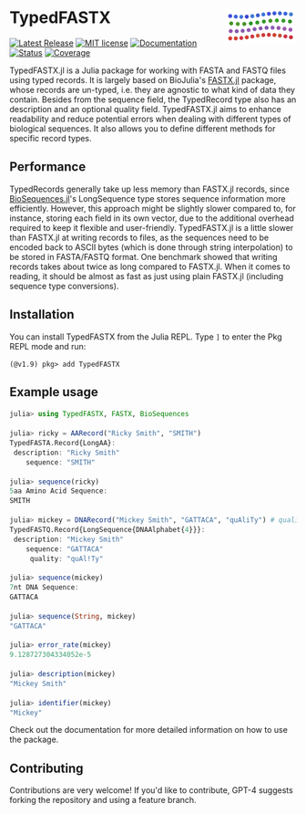 # <img width="25%" src="./docs/sticker.svg" align="right" /> TypedFASTX

[![Latest Release](https://img.shields.io/github/release/anton083/TypedFASTX.jl.svg)](https://github.com/anton083/TypedFASTX.jl/releases/latest)
[![MIT license](https://img.shields.io/badge/license-MIT-green.svg)](https://opensource.org/license/MIT)
[![Documentation](https://img.shields.io/badge/docs-stable-blue.svg)](https://anton083.github.io/TypedFASTX.jl/stable/)
[![Status](https://github.com/anton083/TypedFASTX.jl/actions/workflows/CI.yml/badge.svg?branch=main)](https://github.com/anton083/TypedFASTX.jl/actions/workflows/CI.yml?query=branch%3Amain)
[![Coverage](https://codecov.io/gh/anton083/TypedFASTX.jl/branch/main/graph/badge.svg)](https://codecov.io/gh/anton083/TypedFASTX.jl)

TypedFASTX.jl is a Julia package for working with FASTA and FASTQ files using typed records. It is largely based on BioJulia's [FASTX.jl](https://github.com/BioJulia/FASTX.jl) package, whose records are un-typed, i.e. they are agnostic to what kind of data they contain. Besides from the sequence field, the TypedRecord type also has an description and an optional quality field.
TypedFASTX.jl aims to enhance readability and reduce potential errors when dealing with different types of biological sequences. It also allows you to define different methods for specific record types.

## Performance
TypedRecords generally take up less memory than FASTX.jl records, since [BioSequences.jl](https://github.com/BioJulia/BioSequences.jl)'s LongSequence type stores sequence information more efficiently. However, this approach might be slightly slower compared to, for instance, storing each field in its own vector, due to the additional overhead required to keep it flexible and user-friendly.
TypedFASTX.jl is a little slower than FASTX.jl at writing records to files, as the sequences need to be encoded back to ASCII bytes (which is done through string interpolation) to be stored in FASTA/FASTQ format. One benchmark showed that writing records takes about twice as long compared to FASTX.jl. When it comes to reading, it should be almost as fast as just using plain FASTX.jl (including sequence type conversions).

## Installation

You can install TypedFASTX from the Julia REPL. Type `]` to enter the Pkg REPL mode and run:

```
(@v1.9) pkg> add TypedFASTX
```

## Example usage

```julia
julia> using TypedFASTX, FASTX, BioSequences

julia> ricky = AARecord("Ricky Smith", "SMITH")
TypedFASTA.Record{LongAA}:
 description: "Ricky Smith"
    sequence: "SMITH"

julia> sequence(ricky)
5aa Amino Acid Sequence:
SMITH

julia> mickey = DNARecord("Mickey Smith", "GATTACA", "quAliTy") # quality is optional
TypedFASTQ.Record{LongSequence{DNAAlphabet{4}}}:
 description: "Mickey Smith"
    sequence: "GATTACA"
     quality: "quAl!Ty"

julia> sequence(mickey)
7nt DNA Sequence:
GATTACA

julia> sequence(String, mickey)
"GATTACA"

julia> error_rate(mickey)
9.128727304334052e-5

julia> description(mickey)
"Mickey Smith"

julia> identifier(mickey)
"Mickey"
```

Check out the documentation for more detailed information on how to use the package.

## Contributing
Contributions are very welcome! If you'd like to contribute, GPT-4 suggests forking the repository and using a feature branch.
